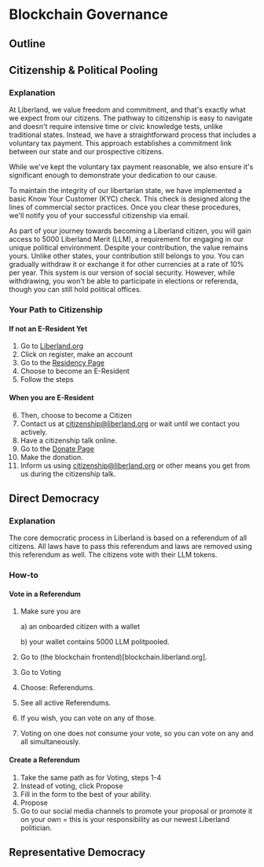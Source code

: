 # Blockchain Governance
## Outline
## Citizenship & Political Pooling
### Explanation
At Liberland, we value freedom and commitment, and that's exactly what we expect from our citizens. The pathway to citizenship is easy to navigate and doesn't require intensive time or civic knowledge tests, unlike traditional states. Instead, we have a straightforward process that includes a voluntary tax payment. This approach establishes a commitment link between our state and our prospective citizens.

While we've kept the voluntary tax payment reasonable, we also ensure it's significant enough to demonstrate your dedication to our cause.

To maintain the integrity of our libertarian state, we have implemented a basic Know Your Customer (KYC) check. This check is designed along the lines of commercial sector practices. Once you clear these procedures, we'll notify you of your successful citizenship via email.

As part of your journey towards becoming a Liberland citizen, you will gain access to 5000 Liberland Merit (LLM), a requirement for engaging in our unique political environment. Despite your contribution, the value remains yours. Unlike other states, your contribution still belongs to you. You can gradually withdraw it or exchange it for other currencies at a rate of 10% per year. This system is our version of social security. However, while withdrawing, you won't be able to participate in elections or referenda, though you can still hold political offices.

### Your Path to Citizenship
#### If not an E-Resident Yet
1. Go to [Liberland.org](www.liberland.org)
2. Click on register, make an account
3. Go to the [Residency Page](https://liberland.org/en/eresidency)
4. Choose to become an E-Resident
5. Follow the steps
#### When you are E-Resident
6. Then, choose to become a Citizen
7. Contact us at citizenship@liberland.org or wait until we contact you actively.
8. Have a citizenship talk online.
9. Go to the [Donate Page](www.liberland.org/en/donate)
10. Make the donation.
11. Inform us using citizenship@liberland.org or other means you get from us during the citizenship talk.

## Direct Democracy
### Explanation
The core democratic process in Liberland is based on a referendum of all citizens. All laws have to pass this referendum and laws are removed using this referendum as well. The citizens vote with their LLM tokens.
### How-to
#### Vote in a Referendum
1. Make sure you are

   a)  an onboarded citizen with a wallet

   b) your wallet contains 5000 LLM politpooled.

2. Go to (the blockchain frontend)[blockchain.liberland.org].
3. Go to Voting
4. Choose: Referendums.
5. See all active Referendums.
6. If you wish, you can vote on any of those.
7. Voting on one does not consume your vote, so you can vote on any and all simultaneously.

#### Create a Referendum
1. Take the same path as for Voting, steps 1-4
2. Instead of voting, click Propose
3. Fill in the form to the best of your ability.
4. Propose
5. Go to our social media channels to promote your proposal or promote it on your own = this is your responsibility as our newest Liberland politician.

## Representative Democracy
